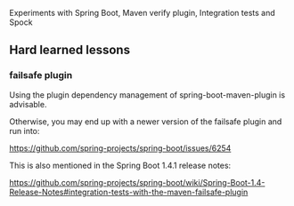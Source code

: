 Experiments with Spring Boot, Maven verify plugin, Integration tests and Spock

## Hard learned lessons

### failsafe plugin
Using the plugin dependency management of spring-boot-maven-plugin is advisable.

Otherwise, you may end up with a newer version of the failsafe plugin and run into:

https://github.com/spring-projects/spring-boot/issues/6254

This is also mentioned in the Spring Boot 1.4.1 release notes:

https://github.com/spring-projects/spring-boot/wiki/Spring-Boot-1.4-Release-Notes#integration-tests-with-the-maven-failsafe-plugin

